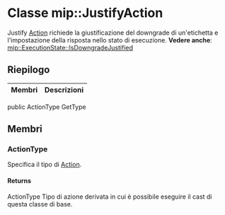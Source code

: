 # <a name="class-mipjustifyaction"></a>Classe mip::JustifyAction 
Justify [Action](#classmip_1_1_action) richiede la giustificazione del downgrade di un'etichetta e l'impostazione della risposta nello stato di esecuzione.
**Vedere anche**: [mip::ExecutionState::IsDowngradeJustified](#classmip_1_1_execution_state_1ac087c175ea61e5c1b8845f195d7e8cb9)
## <a name="summary"></a>Riepilogo
 Membri                        | Descrizioni                                
--------------------------------|---------------------------------------------
public ActionType GetType
## <a name="members"></a>Membri
### <a name="actiontype"></a>ActionType
Specifica il tipo di [Action](#classmip_1_1_action).
#### <a name="returns"></a>Returns
ActionType Tipo di azione derivata in cui è possibile eseguire il cast di questa classe di base.